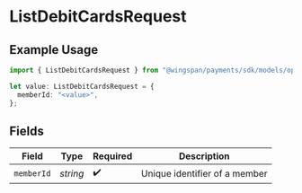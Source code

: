# ListDebitCardsRequest

## Example Usage

```typescript
import { ListDebitCardsRequest } from "@wingspan/payments/sdk/models/operations";

let value: ListDebitCardsRequest = {
  memberId: "<value>",
};
```

## Fields

| Field                         | Type                          | Required                      | Description                   |
| ----------------------------- | ----------------------------- | ----------------------------- | ----------------------------- |
| `memberId`                    | *string*                      | :heavy_check_mark:            | Unique identifier of a member |